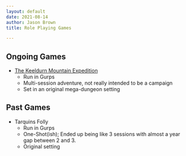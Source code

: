 ```yaml
---
layout: default
date: 2021-08-14
author: Jason Brown
title: Role Playing Games

---
```


## Ongoing Games
* [The Keeldurn Mountain Expedition](keeldurn)
    * Run in Gurps
    * Multi-session adventure, not really intended to be a campaign
    * Set in an original mega-dungeon setting

## Past Games
* Tarquins Folly
    * Run in Gurps
    * One-Shot(ish); Ended up being like 3 sessions with almost a year gap between 2 and 3.
    * Original setting
